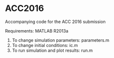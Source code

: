 # ACC2016
Accompanying code for the ACC 2016 submission

Requirements: MATLAB R2013a

1) To change simulation parameters: parameters.m
2) To change initial conditions: ic.m
3) To run simulation and plot results: run.m
